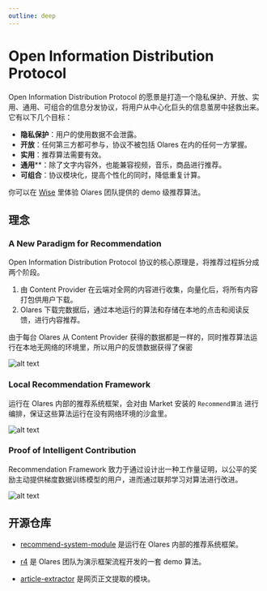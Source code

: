 ```yaml
---
outline: deep
---
```


# Open Information Distribution Protocol

Open Information Distribution Protocol 的愿景是打造一个隐私保护、开放、实用、通用、可组合的信息分发协议，将用户从中心化巨头的信息茧房中拯救出来。它有以下几个目标：

- **隐私保护**：用户的使用数据不会泄露。
- **开放**：任何第三方都可参与，协议不被包括 Olares 在内的任何一方掌握。
- **实用**：推荐算法需要有效。
- **通用****：除了文字内容外，也能兼容视频，音乐，商品进行推荐。
- **可组合**：协议模块化，提高个性化的同时，降低重复计算。

你可以在 [Wise](../../how-to/olares/wise/index.md#recommend) 里体验 Olares 团队提供的 demo 级推荐算法。

## 理念

### A New Paradigm for Recommendation

Open Information Distribution Protocol 协议的核心原理是，将推荐过程拆分成两个阶段。

1. 由 Content Provider 在云端对全网的内容进行收集，向量化后，将所有内容打包供用户下载。
2. Olares 下载完数据后，通过本地运行的算法和存储在本地的点击和阅读反馈，进行内容推荐。

由于每台 Olares 从 Content Provider 获得的数据都是一样的，同时推荐算法运行在本地无网络的环境里，所以用户的反馈数据获得了保密

![alt text](/images/overview/protocol/recommend1.jpeg)

### Local Recommendation Framework

运行在 Olares 内部的推荐系统框架，会对由 Market 安装的 `Recommend算法` 进行编排，保证这些算法运行在没有网络环境的沙盒里。

![alt text](/images/overview/protocol/recommend2.jpeg)

### Proof of Intelligent Contribution

Recommendation Framework 致力于通过设计出一种工作量证明，以公平的奖励主动提供梯度数据训练模型的用户，进而通过联邦学习对算法进行改进。

![alt text](/images/overview/protocol/recommend3.jpeg)

## 开源仓库

- [recommend-system-module](https://github.com/beclab/recommend-system-module) 是运行在 Olares 内部的推荐系统框架。

- [r4](https://github.com/beclab/r4) 是 Olares 团队为演示框架流程开发的一套 demo 算法。

- [article-extractor](https://github.com/beclab/article-extractor) 是网页正文提取的模块。
